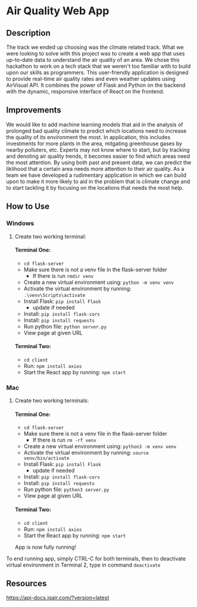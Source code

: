 # Air Quality Web App
## Description
The track we ended up choosing was the climate related track. What we were looking to solve with this project was to create a web app that uses up-to-date data to understand the air quality of an area. We chose this hackathon to work on a tech stack that we weren't too familiar with to build upon our skills as programmers. This user-friendly application is designed to provide real-time air quality rates and even weather updates using AirVisual API. It combines the power of Flask and Python on the backend with the dynamic, responsive interface of React on the frontend.

## Improvements
We would like to add machine learning models that aid in the analysis of prolonged bad quality climate to predict which locations need to increase the quality of its environment the most. In application, this includes investments for more plants in the area, mitgating greenhouse gases by nearby polluters, etc. Experts may not know where to start, but by tracking and denoting air quality trends, it becomes easier to find which areas need the most attention. By using both past and present data, we can predict the liklihood that a certain area needs more attention to their air quality. As a team we have developed a rudimentary application in which we can build upon to make it more likely to aid in the problem that is climate change and to start tackling it by focusing on the locations that needs the most help.

## How to Use
### Windows
1. Create two working terminal:
    #### Terminal One:
    - ```cd flask-server```
    - Make sure there is not a venv file in the flask-server folder
        - If there is run ```rmdir venv```
    - Create a new virtual environment using: ```python -m venv venv```
    - Activate the virtual environment by running: ``` .\venv\Scripts\activate ```
    - Install Flask: ```pip install Flask```
        - update if needed
    - Install: ```pip install flask-cors```
    - Install: ```pip install requests```
    - Run python file: ```python server.py```
    - View page at given URL
    #### Terminal Two:
    - ```cd client```
    - Run: ```npm install axios```
    - Start the React app by running: ```npm start```

### Mac
1. Create two working terminals:
    #### Terminal One:
    - ```cd flask-server```
    - Make sure there is not a venv file in the flask-server folder
        - If there is run ```rm -rf venv```
    - Create a new virtual environment using: ```python3 -m venv venv```
    - Activate the virtual environment by running: ```source venv/bin/activate```
    - Install Flask: ```pip install Flask```
        - update if needed
    - Install: ```pip install flask-cors```
    - Install: ```pip install requests```
    - Run python file: ```python3 server.py```
    - View page at given URL
    
    #### Terminal Two:
    - ```cd client```
    - Run: ```npm install axios```
    - Start the React app by running: ```npm start```

    App is now fully running!


To end running app, simply CTRL-C for both terminals, then to deactivate virtual environment in Terminal 2, type in command ```deactivate```

## Resources
https://api-docs.iqair.com/?version=latest
